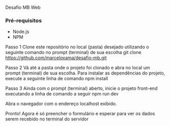 Desafio MB Web

### Pré-requisitos
- Node.js
- NPM

Passo 1
Clone este repositório no local (pasta) desejado utilizando o seguinte comando no prompt (terminal) de sua escolha
git clone https://github.com/marceloxama/desafio-mb.git

Passo 2
Vá até a pasta onde o projeto foi clonado e abra no local um prompt (terminal) de sua escolha. Para instalar as dependências do projeto, execute a seguinte linha de comando
npm install

Passo 3
Ainda com o prompt (terminal) aberto, inicie o projeto front-end executando a linha de comando a seguir
npm run dev

Abra o navegador com o endereço localhost exibido.

Pronto! Agora é só preencher o formulário e esperar para ver os dados serem recebido no terminal do servidor 
